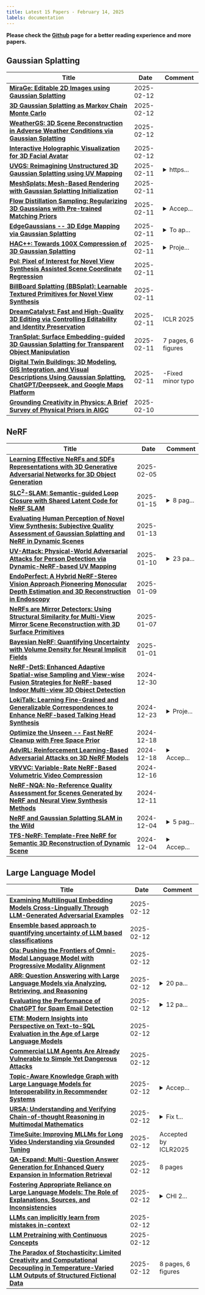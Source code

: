 ```yaml
---
title: Latest 15 Papers - February 14, 2025
labels: documentation
---
```

**Please check the [Github](https://github.com/zezhishao/MTS_Daily_ArXiv) page for a better reading experience and more papers.**

## Gaussian Splatting
| **Title** | **Date** | **Comment** |
| --- | --- | --- |
| **[MiraGe: Editable 2D Images using Gaussian Splatting](http://arxiv.org/abs/2410.01521v2)** | 2025-02-12 |  |
| **[3D Gaussian Splatting as Markov Chain Monte Carlo](http://arxiv.org/abs/2404.09591v3)** | 2025-02-12 |  |
| **[WeatherGS: 3D Scene Reconstruction in Adverse Weather Conditions via Gaussian Splatting](http://arxiv.org/abs/2412.18862v3)** | 2025-02-12 |  |
| **[Interactive Holographic Visualization for 3D Facial Avatar](http://arxiv.org/abs/2502.08085v1)** | 2025-02-12 |  |
| **[UVGS: Reimagining Unstructured 3D Gaussian Splatting using UV Mapping](http://arxiv.org/abs/2502.01846v2)** | 2025-02-11 | <details><summary>https...</summary><p>https://aashishrai3799.github.io/uvgs</p></details> |
| **[MeshSplats: Mesh-Based Rendering with Gaussian Splatting Initialization](http://arxiv.org/abs/2502.07754v1)** | 2025-02-11 |  |
| **[Flow Distillation Sampling: Regularizing 3D Gaussians with Pre-trained Matching Priors](http://arxiv.org/abs/2502.07615v1)** | 2025-02-11 | <details><summary>Accep...</summary><p>Accepted by ICLR 2025</p></details> |
| **[EdgeGaussians -- 3D Edge Mapping via Gaussian Splatting](http://arxiv.org/abs/2409.12886v2)** | 2025-02-11 | <details><summary>To ap...</summary><p>To appear in the proceedings of WACV 2025</p></details> |
| **[HAC++: Towards 100X Compression of 3D Gaussian Splatting](http://arxiv.org/abs/2501.12255v4)** | 2025-02-11 | <details><summary>Proje...</summary><p>Project Page: https://yihangchen-ee.github.io/project_hac++/ Code: https://github.com/YihangChen-ee/HAC-plus. This paper is a journal extension of HAC at arXiv:2403.14530 (ECCV 2024)</p></details> |
| **[PoI: Pixel of Interest for Novel View Synthesis Assisted Scene Coordinate Regression](http://arxiv.org/abs/2502.04843v2)** | 2025-02-11 |  |
| **[BillBoard Splatting (BBSplat): Learnable Textured Primitives for Novel View Synthesis](http://arxiv.org/abs/2411.08508v3)** | 2025-02-11 |  |
| **[DreamCatalyst: Fast and High-Quality 3D Editing via Controlling Editability and Identity Preservation](http://arxiv.org/abs/2407.11394v3)** | 2025-02-11 | ICLR 2025 |
| **[TranSplat: Surface Embedding-guided 3D Gaussian Splatting for Transparent Object Manipulation](http://arxiv.org/abs/2502.07840v1)** | 2025-02-11 | 7 pages, 6 figures |
| **[Digital Twin Buildings: 3D Modeling, GIS Integration, and Visual Descriptions Using Gaussian Splatting, ChatGPT/Deepseek, and Google Maps Platform](http://arxiv.org/abs/2502.05769v2)** | 2025-02-11 | -Fixed minor typo |
| **[Grounding Creativity in Physics: A Brief Survey of Physical Priors in AIGC](http://arxiv.org/abs/2502.07007v1)** | 2025-02-10 |  |

## NeRF
| **Title** | **Date** | **Comment** |
| --- | --- | --- |
| **[Learning Effective NeRFs and SDFs Representations with 3D Generative Adversarial Networks for 3D Object Generation](http://arxiv.org/abs/2309.16110v2)** | 2025-02-05 |  |
| **[SLC$^2$-SLAM: Semantic-guided Loop Closure with Shared Latent Code for NeRF SLAM](http://arxiv.org/abs/2501.08880v1)** | 2025-01-15 | <details><summary>8 pag...</summary><p>8 pages, 5 figures, 4 tables</p></details> |
| **[Evaluating Human Perception of Novel View Synthesis: Subjective Quality Assessment of Gaussian Splatting and NeRF in Dynamic Scenes](http://arxiv.org/abs/2501.08072v1)** | 2025-01-13 |  |
| **[UV-Attack: Physical-World Adversarial Attacks for Person Detection via Dynamic-NeRF-based UV Mapping](http://arxiv.org/abs/2501.05783v1)** | 2025-01-10 | <details><summary>23 pa...</summary><p>23 pages, 22 figures, submitted to ICLR2025</p></details> |
| **[EndoPerfect: A Hybrid NeRF-Stereo Vision Approach Pioneering Monocular Depth Estimation and 3D Reconstruction in Endoscopy](http://arxiv.org/abs/2410.04041v4)** | 2025-01-09 |  |
| **[NeRFs are Mirror Detectors: Using Structural Similarity for Multi-View Mirror Scene Reconstruction with 3D Surface Primitives](http://arxiv.org/abs/2501.04074v1)** | 2025-01-07 |  |
| **[Bayesian NeRF: Quantifying Uncertainty with Volume Density for Neural Implicit Fields](http://arxiv.org/abs/2404.06727v2)** | 2025-01-01 |  |
| **[NeRF-DetS: Enhanced Adaptive Spatial-wise Sampling and View-wise Fusion Strategies for NeRF-based Indoor Multi-view 3D Object Detection](http://arxiv.org/abs/2404.13921v2)** | 2024-12-30 |  |
| **[LokiTalk: Learning Fine-Grained and Generalizable Correspondences to Enhance NeRF-based Talking Head Synthesis](http://arxiv.org/abs/2411.19525v2)** | 2024-12-23 | <details><summary>Proje...</summary><p>Project Page: https://digital-avatar.github.io/ai/LokiTalk/</p></details> |
| **[Optimize the Unseen -- Fast NeRF Cleanup with Free Space Prior](http://arxiv.org/abs/2412.12772v2)** | 2024-12-18 |  |
| **[AdvIRL: Reinforcement Learning-Based Adversarial Attacks on 3D NeRF Models](http://arxiv.org/abs/2412.16213v1)** | 2024-12-18 | <details><summary>Accep...</summary><p>Accepted to The AAAI-25 Workshop on Artificial Intelligence for Cyber Security (AICS)</p></details> |
| **[VRVVC: Variable-Rate NeRF-Based Volumetric Video Compression](http://arxiv.org/abs/2412.11362v1)** | 2024-12-16 |  |
| **[NeRF-NQA: No-Reference Quality Assessment for Scenes Generated by NeRF and Neural View Synthesis Methods](http://arxiv.org/abs/2412.08029v1)** | 2024-12-11 |  |
| **[NeRF and Gaussian Splatting SLAM in the Wild](http://arxiv.org/abs/2412.03263v1)** | 2024-12-04 | <details><summary>5 pag...</summary><p>5 pages, 2 figures, 4 tables</p></details> |
| **[TFS-NeRF: Template-Free NeRF for Semantic 3D Reconstruction of Dynamic Scene](http://arxiv.org/abs/2409.17459v4)** | 2024-12-04 | <details><summary>Accep...</summary><p>Accepted in NeurIPS 2024 https://github.com/sbsws88/TFS-NeRF</p></details> |

## Large Language Model
| **Title** | **Date** | **Comment** |
| --- | --- | --- |
| **[Examining Multilingual Embedding Models Cross-Lingually Through LLM-Generated Adversarial Examples](http://arxiv.org/abs/2502.08638v1)** | 2025-02-12 |  |
| **[Ensemble based approach to quantifying uncertainty of LLM based classifications](http://arxiv.org/abs/2502.08631v1)** | 2025-02-12 |  |
| **[Ola: Pushing the Frontiers of Omni-Modal Language Model with Progressive Modality Alignment](http://arxiv.org/abs/2502.04328v2)** | 2025-02-12 |  |
| **[ARR: Question Answering with Large Language Models via Analyzing, Retrieving, and Reasoning](http://arxiv.org/abs/2502.04689v2)** | 2025-02-12 | <details><summary>20 pa...</summary><p>20 pages. Code: https://github.com/YuweiYin/ARR</p></details> |
| **[Evaluating the Performance of ChatGPT for Spam Email Detection](http://arxiv.org/abs/2402.15537v3)** | 2025-02-12 | <details><summary>12 pa...</summary><p>12 pages, 4 figures; Accepted by Pacific Journal of Optimization (PJO)</p></details> |
| **[ETM: Modern Insights into Perspective on Text-to-SQL Evaluation in the Age of Large Language Models](http://arxiv.org/abs/2407.07313v3)** | 2025-02-12 |  |
| **[Commercial LLM Agents Are Already Vulnerable to Simple Yet Dangerous Attacks](http://arxiv.org/abs/2502.08586v1)** | 2025-02-12 |  |
| **[Topic-Aware Knowledge Graph with Large Language Models for Interoperability in Recommender Systems](http://arxiv.org/abs/2412.20163v3)** | 2025-02-12 | <details><summary>Accep...</summary><p>Accepted by The 40th ACM/SIGAPP Symposium On Applied Computing(SAC) 2025</p></details> |
| **[URSA: Understanding and Verifying Chain-of-thought Reasoning in Multimodal Mathematics](http://arxiv.org/abs/2501.04686v3)** | 2025-02-12 | <details><summary>Fix t...</summary><p>Fix typos and add results. 27 pages, 11 tables, 17 figures. Models, training data and code have been open-sourced. Project url: https://ursa-math.github.io</p></details> |
| **[TimeSuite: Improving MLLMs for Long Video Understanding via Grounded Tuning](http://arxiv.org/abs/2410.19702v2)** | 2025-02-12 | Accepted by ICLR2025 |
| **[QA-Expand: Multi-Question Answer Generation for Enhanced Query Expansion in Information Retrieval](http://arxiv.org/abs/2502.08557v1)** | 2025-02-12 | 8 pages |
| **[Fostering Appropriate Reliance on Large Language Models: The Role of Explanations, Sources, and Inconsistencies](http://arxiv.org/abs/2502.08554v1)** | 2025-02-12 | <details><summary>CHI 2...</summary><p>CHI 2025. This version includes the appendix</p></details> |
| **[LLMs can implicitly learn from mistakes in-context](http://arxiv.org/abs/2502.08550v1)** | 2025-02-12 |  |
| **[LLM Pretraining with Continuous Concepts](http://arxiv.org/abs/2502.08524v1)** | 2025-02-12 |  |
| **[The Paradox of Stochasticity: Limited Creativity and Computational Decoupling in Temperature-Varied LLM Outputs of Structured Fictional Data](http://arxiv.org/abs/2502.08515v1)** | 2025-02-12 | 8 pages, 6 figures |

